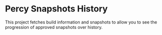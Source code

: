 # Percy Snapshots History

This project fetches build information and snapshots to allow you to see the progression
of approved snapshots over history.
